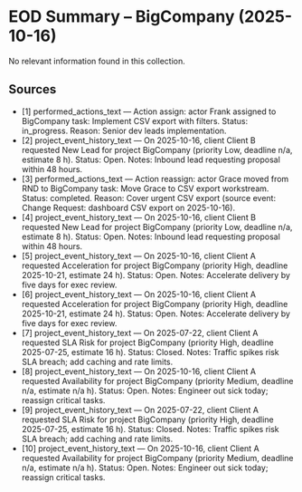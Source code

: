 # EOD Summary – BigCompany (2025-10-16)

No relevant information found in this collection.

## Sources
- [1] performed_actions_text — Action assign: actor Frank assigned to BigCompany task: Implement CSV export with filters. Status: in_progress. Reason: Senior dev leads implementation.
- [2] project_event_history_text — On 2025-10-16, client Client B requested New Lead for project BigCompany (priority Low, deadline n/a, estimate 8 h). Status: Open. Notes: Inbound lead requesting proposal within 48 hours.
- [3] performed_actions_text — Action reassign: actor Grace moved from RND to BigCompany task: Move Grace to CSV export workstream. Status: completed. Reason: Cover urgent CSV export (source event: Change Request: dashboard CSV export on 2025-10-16).
- [4] project_event_history_text — On 2025-10-16, client Client B requested New Lead for project BigCompany (priority Low, deadline n/a, estimate 8 h). Status: Open. Notes: Inbound lead requesting proposal within 48 hours.
- [5] project_event_history_text — On 2025-10-16, client Client A requested Acceleration for project BigCompany (priority High, deadline 2025-10-21, estimate 24 h). Status: Open. Notes: Accelerate delivery by five days for exec review.
- [6] project_event_history_text — On 2025-10-16, client Client A requested Acceleration for project BigCompany (priority High, deadline 2025-10-21, estimate 24 h). Status: Open. Notes: Accelerate delivery by five days for exec review.
- [7] project_event_history_text — On 2025-07-22, client Client A requested SLA Risk for project BigCompany (priority High, deadline 2025-07-25, estimate 16 h). Status: Closed. Notes: Traffic spikes risk SLA breach; add caching and rate limits.
- [8] project_event_history_text — On 2025-10-16, client Client A requested Availability for project BigCompany (priority Medium, deadline n/a, estimate n/a h). Status: Open. Notes: Engineer out sick today; reassign critical tasks.
- [9] project_event_history_text — On 2025-07-22, client Client A requested SLA Risk for project BigCompany (priority High, deadline 2025-07-25, estimate 16 h). Status: Closed. Notes: Traffic spikes risk SLA breach; add caching and rate limits.
- [10] project_event_history_text — On 2025-10-16, client Client A requested Availability for project BigCompany (priority Medium, deadline n/a, estimate n/a h). Status: Open. Notes: Engineer out sick today; reassign critical tasks.